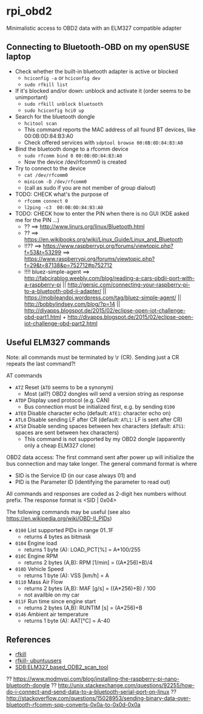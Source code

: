 rpi_obd2
========
Minimalistic access to OBD2 data with an ELM327 compatible adapter


Connecting to Bluetooth-OBD on my openSUSE laptop
-------------------------------------------------
* Check whether the built-in bluetooth adapter is active or blocked
  * `hciconfig -a` or `hciconfig dev`
  * `sudo rfkill list`
* If it's blocked and/or down: unblock and activate it (order seems to be unimportant)
  * `sudo rfkill unblock bluetooth`
  * `sudo hciconfig hci0 up`
* Search for the bluetooth dongle
  * `hcitool scan`
  * This command reports the MAC address of all found BT devices, like 00:0B:0D:84:B3:A0
  * Check offered services with `sdptool browse 00:0B:0D:84:B3:A0`
* Bind the bluetooth donge to a rfcomm device
  * `sudo rfcomm bind 0 00:0B:0D:84:B3:A0`
  * Now the device /dev/rfcomm0 is created
* Try to connect to the device
  * `cat /dev/rfcomm0`
  * `minicom -D /dev/rfcomm0`
  * (call as sudo if you are not member of group dialout)
* TODO: CHECK what's the purpose of 
  * `rfcomm connect 0`
  * `l2ping -c3  00:0B:0D:84:B3:A0`
* TODO: CHECK how to enter the PIN when there is no GUI (KDE asked me for the PIN ...)
  * ?? ==> http://www.linurs.org/linux/Bluetooth.html
  * ?? ==> https://en.wikibooks.org/wiki/Linux_Guide/Linux_and_Bluetooth
  * !!?? ==> https://www.raspberrypi.org/forums/viewtopic.php?f=53&t=53299 ==> https://www.raspberrypi.org/forums/viewtopic.php?f=29&t=87138&p=752712#p752712
  * !!!! bluez-simple-agent  ==> http://fabcirablog.weebly.com/blog/reading-a-cars-obdii-port-with-a-raspberry-pi || http://gersic.com/connecting-your-raspberry-pi-to-a-bluetooth-obd-ii-adapter/ || https://mobileandpi.wordpress.com/tag/bluez-simple-agent/ || http://bobbylindsey.com/blog/?p=14 || http://diyapps.blogspot.de/2015/02/eclipse-open-iot-challenge-obd-part1.html + http://diyapps.blogspot.de/2015/02/eclipse-open-iot-challenge-obd-part2.html

Useful ELM327 commands
----------------------
Note: all commands must be terminated by \r (CR).
Sending just a CR repeats the last command?!

AT commands
* `ATZ` Reset (`ATD` seems to be a synonym)
  * Most (all?) OBD2 dongles will send a version string as response
* `ATDP` Display used protocol (e.g. CAN)
  * Bus connection must be initialized first, e.g. by sending `0100`
* `ATE0` Disable character echo (default: `ATE1`: character echo on)
* `ATL0` Disable sending LF after CR (default: `ATL1`: LF is sent after CR)
* `ATS0` Disable sending spaces between hex characters (default: `ATS1`: spaces are sent between hex characters)
  * This command is not supported by my OBD2 dongle (apparently only a cheap ELM327 clone)

OBD2 data access: 
The first command sent after power up will initialize the bus connection
and may take longer.
The general command format is <SID> <PID> where 
* SID is the Service ID (in our case always 01) and 
* PID is the Parameter ID (identifying the parameter to read out)

All commands and responses are coded as 2-digit hex numbers without prefix.
The response format is <SID | 0x04> <PID> <result bytes depending on PID>

The following commands may be useful 
(see also https://en.wikipedia.org/wiki/OBD-II_PIDs)
* `0100` List supported PIDs in range 01..1F
  * returns 4 bytes as bitmask
* `0104` Engine load
  * returns 1 byte (A): LOAD_PCT[%] = A*100/255
* `010C` Engine RPM 
  * returns 2 bytes (A,B): RPM [1/min] = ((A*256)+B)/4
* `010D` Vehicle Speed
  * returns 1 byte (A): VSS [km/h] = A
* `0110` Mass Air Flow
  * returns 2 bytes (A,B): MAF [g/s] = ((A*256)+B) / 100
  * not availble on my car
* `011F` Run time since engine start
  * returns 2 bytes (A,B): RUNTIM [s] = (A*256)+B
* `0146` Ambient air temperature
  * returns 1 byte (A): AAT[°C] =  A-40
 



References
----------
* [rfkill](http://linux.die.net/man/1/rfkill)
* [rfkill- ubuntuusers](https://wiki.ubuntuusers.de/rfkill)
* [SDB:ELM327_based_ODB2_scan_tool](https://en.opensuse.org/SDB:ELM327_based_ODB2_scan_tool)

?? https://www.modmypi.com/blog/installing-the-raspberry-pi-nano-bluetooth-dongle
?? http://unix.stackexchange.com/questions/92255/how-do-i-connect-and-send-data-to-a-bluetooth-serial-port-on-linux
?? http://stackoverflow.com/questions/15028953/sending-binary-data-over-bluetooth-rfcomm-spp-converts-0x0a-to-0x0d-0x0a

